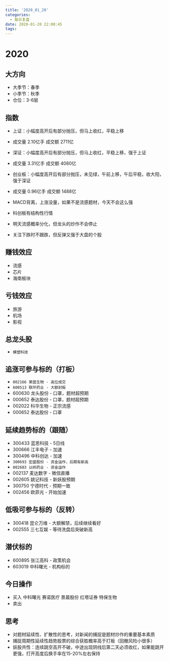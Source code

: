 ```yaml
---
title: '2020_01_20'
categories:
  - 每日复盘
date: 2020-01-20 22:00:45
tags:
---
```

# 2020

## 大方向
* 大季节：春季
* 小季节：秋季
* 仓位：3-6层

## 指数
* 上证：小幅度高开后有部分抛压，但马上收红，平稳上移
* 成交量 2.10亿手 成交额 2711亿

* 深证：小幅度高开后有部分抛压，但马上收红，平稳上移，强于上证
* 成交量 3.31亿手 成交额 4080亿

* 创业板：小幅度高开后有部分抛压，未见绿，午前上移，午后平稳，收大阳，强于深证
* 成交量 0.96亿手 成交额 1488亿

* MACD背离，上涨没量，如果不是流感题材，今天不会这么强
* 科创板有结构性行情
* 明天流感概率分化，但龙头的炒作不会停止
* 关注下跌时不跟跌，但反弹又强于大盘的个股

## 赚钱效应
* 流感
* 芯片
* 海南板块

## 亏钱效应
* 旅游
* 机场
* 影视

## 总龙头股
* `模塑科技`

## 追涨可参与标的（打板）
* `002166 莱茵生物 - 高位成交`
* `600513 联环药业 - 大额封板`
* 600630 龙头股份 - 口罩，题材超预期
* 000652 泰达股份 - 口罩，题材超预期
* 002022 科华生物 - 正宗流感
* 000652 泰达股份 - 口罩

## 延续趋势标的（跟随）
* 300433 蓝思科技 - 5日线
* 300666 江丰电子 - 加速
* 300496 中科创达 - 加速
* `300693 宏盛股份 - 资金运作，后期有新高`
* `002603 以岭药业 - 资金运作`
* 002137 麦达数字 - 微信直播
* 002605 姚记科技 - 新妖股预期
* 300750 宁德时代 - 预期一致
* 002456 欧菲光 - 开始加速

## 低吸可参与标的（反转）
* 300418 昆仑万维 - 大额解禁，后续继续看好
* 002555 三七互娱 - 等待洗盘后突破新高

## 潜伏标的
* 600895 张江高科 - 政策机会
* 603019 中科曙光 - 机构标的

## 今日操作
* 买入 中科曙光 赛诺医疗 景晨股份 红塔证券 特保生物
* 卖出 

## 思考
* 对题材延续性、扩散性的思考，对新闻的捕捉是题材炒作的重要基本素质
* 捕捉周期性延续性趋势股票的综合获胜概率高于打板（回撤风险小很多）
* 妖股共性：连续跳空高开不破，中途出现阴线后第二天必须收红，如果能跳开更强，打开高度后换手率在15-20%左右保持